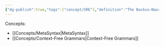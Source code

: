 ```yaml
---
{"dg-publish":true,"tags":["concept/SRE"],"definition":"The Backus–Naur form or Backus normal form (BNF) is a metasyntax notation for context-free grammars.","aliases":["BNF"],"url":"https://en.wikipedia.org/wiki/Backus%E2%80%93Naur_form","permalink":"/concepts/backus-naur-form-grammar/","dgPassFrontmatter":true}
---
```


Concepts:
- [[Concepts/MetaSyntax\|MetaSyntax]]
- [[Concepts/Context-Free Grammars\|Context-Free Grammars]]
